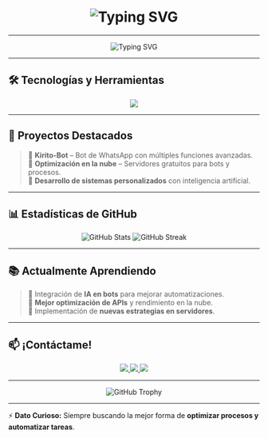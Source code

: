 


<h1 align="center">
  <img src="https://readme-typing-svg.herokuapp.com?font=Fira+Code&size=40&pause=500&color=00F7FF&center=true&vCenter=true&width=500&lines=🚀+¡Hola,+soy+Deylin!+👾" alt="Typing SVG">
</h1>

---

<p align="center">
  <img src="https://readme-typing-svg.herokuapp.com?font=Fira+Code&size=30&pause=1000&color=00F7FF&center=true&vCenter=true&width=600&lines=Desarrollador+de+Bots;Apasionado+por+la+tecnología;Amante+del+Anime;Explorando+nuevas+APIs;Automatizando+procesos" alt="Typing SVG" />
</p>  

---

## 🛠️ **Tecnologías y Herramientas**
<p align="center">
  <img src="https://skillicons.dev/icons?i=js,python,nodejs,linux,vscode,git,github,mongodb,cloudflare,nginx,html,css" />
</p>  

---

## 🚀 **Proyectos Destacados**  
> 🔹 **Kirito-Bot** – Bot de WhatsApp con múltiples funciones avanzadas.  
🔹 **Optimización en la nube** – Servidores gratuitos para bots y procesos.  
🔹 **Desarrollo de sistemas personalizados** con inteligencia artificial.  

---

## 📊 **Estadísticas de GitHub**
<p align="center">
  <img src="https://github-readme-stats.vercel.app/api?username=deylinqff&show_icons=true&theme=radical&hide_border=true" alt="GitHub Stats">
  <img src="https://github-readme-streak-stats.herokuapp.com/?user=deylinqff&theme=radical&hide_border=true" alt="GitHub Streak">
</p>  

---

## 📚 **Actualmente Aprendiendo**  
> 🔹 Integración de **IA en bots** para mejorar automatizaciones.  
🔹 **Mejor optimización de APIs** y rendimiento en la nube.  
🔹 Implementación de **nuevas estrategias en servidores**.  

---

## 📫 **¡Contáctame!**  
<p align="center">
  <a href="https://github.com/deylinqff">
    <img src="https://img.shields.io/badge/GitHub-Deylinqff-181717?style=for-the-badge&logo=github">
  </a>
  <a href="https://wa.me/50488198573">
    <img src="https://img.shields.io/badge/WhatsApp-Contactar-25D366?style=for-the-badge&logo=whatsapp">
  </a>
  <a href="mailto:deylibaquedano801@gmail.com">
    <img src="https://img.shields.io/badge/Email-Enviame%20un%20correo-EA4335?style=for-the-badge&logo=gmail">
  </a>
</p>  

---

<p align="center">
  <img src="https://github-profile-trophy.vercel.app/?username=deylinqff&theme=radical&no-frame=true&margin-w=10" alt="GitHub Trophy">
</p>  

---

⚡ **Dato Curioso:** Siempre buscando la mejor forma de **optimizar procesos y automatizar tareas**.